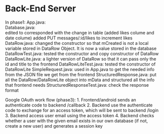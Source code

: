 # Back-End Server

In phase1:
    App.java:   
    Database.java:  
        edited to  corresponded with the change in table (added likes colume and date colume)
        added PUT messages/:id/likes to increment likes
    DataRow.java:
        changed the constructor so that mCreated is not a local variable stored in DataRow Object. 
        It is now a value stored in the database
    DataRowTest.java:
        tested the constructor and copy constructor of DataRow
    DataRowLite.java:
        a lighter version of DataRow so that it can pass only the id and title to the frontend
    DataRowLiteTest.java:
        tested the constructor of DataRowLite
    SimpleRequest.java:
        used in App.java to get the needed info from the JSON file we get from the frontend
    StructuredResponse.java:
        put all the DataRow/DataRowLite object into mData and structured all the info that frontend needs
    StructuredResponseTest.java:
        check the response format

Google OAuth work flow (phase3):
    1. Frontend/android sends an authenticate code to backend /callback
    2. Backend use the authenticate code to exchange for an access token,
       which will be sent to backend /login
    3. Backend access user email using the access token
    4. Backend checks whether a user with the given email exists in our
       own database (if not, create a new user) and generates a session
       key





